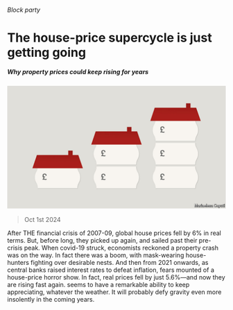 ###### Block party

# The house-price supercycle is just getting going 

##### Why property prices could keep rising for years 

![image](images/20241005_FND003.jpg) 

> Oct 1st 2024 

After THE financial crisis of 2007-09, global house prices fell by 6% in real terms. But, before long, they picked up again, and sailed past their pre-crisis peak. When covid-19 struck, economists reckoned a property crash was on the way. In fact there was a boom, with mask-wearing house-hunters fighting over desirable nests. And then from 2021 onwards, as central banks raised interest rates to defeat inflation, fears mounted of a house-price horror show. In fact, real prices fell by just 5.6%—and now they are rising fast again.  seems to have a remarkable ability to keep appreciating, whatever the weather. It will probably defy gravity even more insolently in the coming years. 

